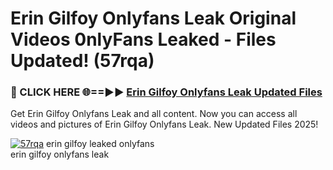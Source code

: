 # Erin Gilfoy Onlyfans Leak Original Videos 0nlyFans Leaked - Files Updated! (57rqa)

<h3>🔴 CLICK HERE 🌐==►► <a href="https://tinyurl.com/x26r9saj" rel="nofollow">Erin Gilfoy Onlyfans Leak Updated Files</a></h3>

Get Erin Gilfoy Onlyfans Leak and all content. Now you can access all videos and pictures of Erin Gilfoy Onlyfans Leak. New Updated Files 2025!

[![57rqa](https://i.imgur.com/LkgZPqh.gif)](https://tinyurl.com/x26r9saj)
erin gilfoy leaked onlyfans<br>
erin gilfoy onlyfans leak